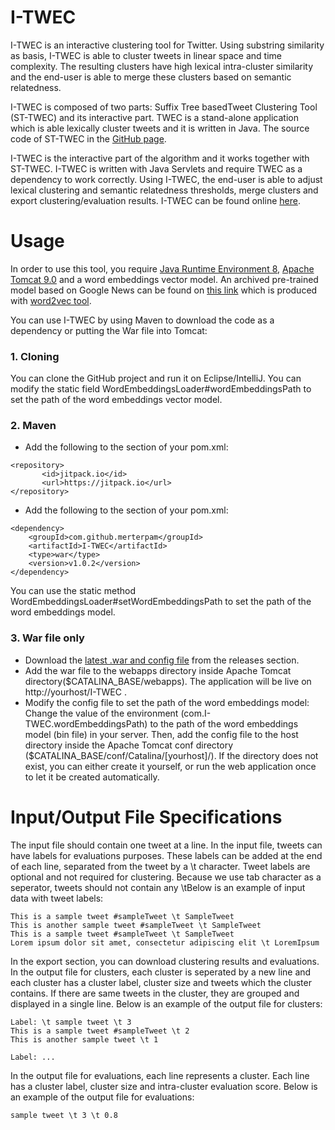 # I-TWEC

I-TWEC is an interactive clustering tool for Twitter. Using substring similarity as basis, I-TWEC is able to cluster tweets in linear space and time complexity. The resulting clusters have high lexical intra-cluster similarity and the end-user is able to merge these clusters based on semantic relatedness.

I-TWEC is composed of two parts: Suffix Tree basedTweet Clustering Tool (ST-TWEC) and its interactive part. TWEC is a stand-alone application which is able lexically cluster tweets and it is written in Java. The source code of ST-TWEC in the [GitHub page](https://github.com/merterpam/ST-TWEC).

I-TWEC is the interactive part of the algorithm and it works together with ST-TWEC. I-TWEC is written with Java Servlets and require TWEC as a dependency to work correctly. Using I-TWEC, the end-user is able to adjust lexical clustering and semantic relatedness thresholds, merge clusters and export clustering/evaluation results. I-TWEC can be found online [here](http://sky.sabanciuniv.edu:8080/I-TWEC/).

# Usage

In order to use this tool, you require [Java Runtime Environment 8](http://www.oracle.com/technetwork/java/javase), [Apache Tomcat 9.0](https://tomcat.apache.org) and a word embeddings vector model. An archived pre-trained model based on Google News can be found on [this link](https://drive.google.com/file/d/0B7XkCwpI5KDYNlNUTTlSS21pQmM/edit?usp=sharing) which is produced with [word2vec tool]( https://code.google.com/archive/p/word2vec/). 

You can use I-TWEC by using Maven to download the code as a dependency or putting the War file into Tomcat:

### 1. Cloning

You can clone the GitHub project and run it on Eclipse/IntelliJ. You can modify the static field WordEmbeddingsLoader#wordEmbeddingsPath to set the path of the word embeddings vector model.

### 2. Maven

  * Add the following to the <repositories> section of your pom.xml:

```
<repository>
       <id>jitpack.io</id>
       <url>https://jitpack.io</url>
</repository>
```

  * Add the following to the <dependencies> section of your pom.xml:

```
<dependency>
	<groupId>com.github.merterpam</groupId>
	<artifactId>I-TWEC</artifactId>
	<type>war</type>
	<version>v1.0.2</version>
</dependency>
```

You can use the static method WordEmbeddingsLoader#setWordEmbeddingsPath to set the path of the word embeddings model.

### 3. War file only

  * Download the [latest .war and config file](https://github.com/merterpam/I-TWEC/releases) from the releases section.
  * Add the war file to the webapps directory inside Apache Tomcat directory($CATALINA_BASE/webapps). The application will be live on http://yourhost/I-TWEC . 
  * Modify the config file to set the path of the word embeddings model: Change the value of the environment (com.I-TWEC.wordEmbeddingsPath) to the path of the word embeddings model (bin file) in your server. Then, add the config file to the host directory inside the Apache Tomcat conf directory ($CATALINA_BASE/conf/Catalina/[yourhost]/). If the directory does not exist, you can either create it yourself, or run the web application once to let it be created automatically.
  
# Input/Output File Specifications

The input file should contain one tweet at a line. In the input file, tweets can have labels for evaluations purposes. These labels can be added at the end of each line, separated from the tweet by a \t character. Tweet labels are optional and not required for clustering. Because we use tab character as a seperator, tweets should not contain any \tBelow is an example of input data with tweet labels:

```
This is a sample tweet #sampleTweet \t SampleTweet
This is another sample tweet #sampleTweet \t SampleTweet 
This is a sample tweet #sampleTweet \t SampleTweet
Lorem ipsum dolor sit amet, consectetur adipiscing elit \t LoremIpsum
```

In the export section, you can download clustering results and evaluations. In the output file for clusters, each cluster is seperated by a new line and each cluster has a cluster label, cluster size and tweets which the cluster contains. If there are same tweets in the cluster, they are grouped and displayed in a single line. Below is an example of the output file for clusters:

```
Label: \t sample tweet \t 3
This is a sample tweet #sampleTweet \t 2
This is another sample tweet \t 1

Label: ...
```

In the output file for evaluations, each line represents a cluster. Each line has a cluster label, cluster size and intra-cluster evaluation score. Below is an example of the output file for evaluations:

```
sample tweet \t 3 \t 0.8
```

